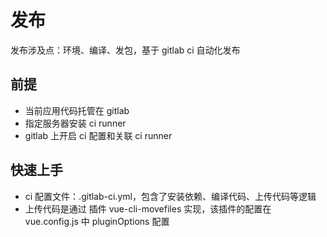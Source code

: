# 发布
发布涉及点：环境、编译、发包，基于 gitlab ci 自动化发布


## 前提
* 当前应用代码托管在 gitlab
* 指定服务器安装 ci runner
* gitlab 上开启 ci 配置和关联 ci runner

## 快速上手
* ci 配置文件：.gitlab-ci.yml，包含了安装依赖、编译代码、上传代码等逻辑
* 上传代码是通过 插件 vue-cli-movefiles 实现，该插件的配置在 vue.config.js 中 pluginOptions 配置